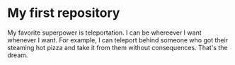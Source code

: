 # My first repository

My favorite superpower is teleportation. I can be whereever I want whenever I want. For example, I can teleport behind someone who got their steaming hot pizza and take it from them without consequences. That's the dream.
